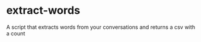 # extract-words
A script that extracts words from your conversations and returns a csv with a count
